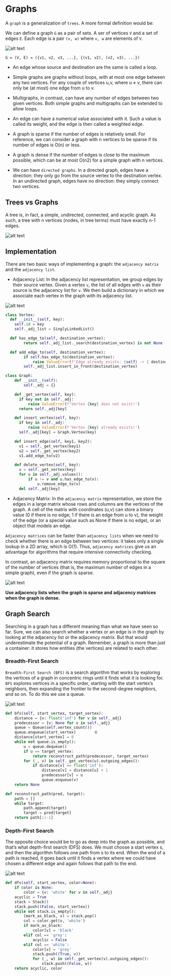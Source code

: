 # Graphs

A `graph` is a generalization of `trees`. A more formal definition would be:

We can define a graph `G` as a pair of sets. A ser of vertices `V` and a set of edges `E`. Each edge is a pair `(v, w)` where `v, w` are elements of `V`.

![alt text](image.png)

`G = (V, E) = ({v1, v2, v3, ...}, {(v1, v2), (v2, v3), ...})`

- An edge whose source and destination are the same is called a loop.

- Simple graphs are graphs without loops, with at most one edge between any two vertices. For any couple of vertices u,v, where u ≠ v, there can only be (at most) one edge from u to v.

- Multigraphs, in contrast, can have any number of edges between two given vertices. Both simple graphs and multigraphs can be extended to allow loops.

- An edge can have a numerical value associated with it. Such a value is called its weight, and the edge is then called a weighted edge.

- A graph is sparse if the number of edges is relatively small. For reference, we can consider a graph with n vertices to be sparse if its number of edges is O(n) or less.

- A graph is dense if the number of edges is close to the maximum possible, which can be at most O(n2) for a simple graph with n vertices.

- We can have `directed graphs`. In a directed graph, edges have a direction: they only go from the source vertex to the destination vertex. In an undirected graph, edges have no direction: they simply connect two vertices.

## Trees vs Graphs

A tree is, in fact, a simple, undirected, connected, and acyclic graph. As such, a tree with n vertices (nodes, in tree terms) must have exactly n-1 edges.

![alt text](image-1.png)

## Implementation

There are two basic ways of implementing a graph: the `adjacency matrix` and the `adjacency list`.

- Adjacency List: In the adjacency list representation, we group edges by their source vertex. Given a vertex `v`, the list of all edges with `v` as their source is the adjacency list for `v`. We then build a dictionary in which we associate each vertex in the graph with its adjacency list.

![alt text](image-2.png)

```python
class Vertex:
  def __init__(self, key):
    self.id = key
    self._adj_list = SinglyLinkedList()

  def has_edge_to(self, destination_vertex):
        return self._adj_list._search(destination_vertex) is not None

  def add_edge_to(self, destination_vertex):
        if self.has_edge_to(destination_vertex):
            raise ValueError(f'Edge already exists: {self} -> { destination_vertex}')
        self._adj_list.insert_in_front(destination_vertex)

class Graph:
    def __init__(self):
        self._adj = {}

    def _get_vertex(self, key):
      if key not in self._adj:
          raise ValueError(f'Vertex {key} does not exist!')
      return self._adj[key]

    def insert_vertex(self, key):
      if key in self._adj:
          raise ValueError(f'Vertex {key} already exists!')
      self._adj[key] = Graph.Vertex(key)

    def insert_edge(self, key1, key2):
      v1 = self._get_vertex(key1)
      v2 = self._get_vertex(key2)
      v1.add_edge_to(v2)

    def delete_vertex(self, key):
      v = self._get_vertex(key)
      for u in self._adj.values():
          if u != v and u.has_edge_to(v):
              u.remove_edge_to(v)
      del self._adj[key]
```

- Adjacency Matrix: In the `adjacency matrix` representation, we store the edges in a large matrix whose rows and columns are the vertices of the graph. A cell of the matrix with coordinates (u,v) can store a binary value (0 if there is no edge; 1 if there is an edge from u to v), the weight of the edge (or a special value such as None if there is no edge), or an object that models an edge.

`Adjacency matrices` can be faster than `adjacency lists` when we need to check whether there is an edge between two vertices: it takes only a single lookup in a 2D array, which is O(1). Thus, `adjacency matrices` give us an advantage for algorithms that require intensive connectivity checking.

In contrast, an adjacency matrix requires memory proportional to the square of the number of vertices (that is, the maximum number of edges in a simple graph), even if the graph is sparse.

![alt text](image-3.png)

**Use adjacency lists when the graph is sparse and adjacency matrices when the graph is dense.**

## Graph Search

Searching in a graph has a different meaning than what we have seen so far. Sure, we can also search whether a vertex or an edge is in the graph by looking at the adjacency list or the adjacency matrix. But that would underestimate the potential of a graph. Remember, a graph is more than just a container: it stores how entities (the vertices) are related to each other.

### Breadth-First Search

`Breadth-First Search (BFS)` is a search algorithm that works by exploring the vertices of a graph in concentric rings until it finds what it is looking for. `BFS` explores vertices in a specific order, starting with the start vertex’s neighbors, then expanding the frontier to the second-degree neighbors, and so on. To do this we use a queue.

![alt text](image-4.png)

```python
def bfs(self, start_vertex, target_vertex):
    distance = {v: float('inf') for v in self._adj}
    predecessor = {v: None for v in self._adj}
    queue = Queue(self.vertex_count())
    queue.enqueue(start_vertex)        ①
    distance[start_vertex] = 0
    while not queue.is_empty():
        u = queue.dequeue()
        if u == target_vertex:
            return reconstruct_path(predecessor, target_vertex)
        for (_, v) in self._get_vertex(u).outgoing_edges():
            if distance[v] == float('inf'):
                distance[v] = distance[u] + 1
                predecessor[v] = u
                queue.enqueue(v)
    return None

def reconstruct_path(pred, target):
    path = []
    while target:
        path.append(target)
        target = pred[target]
    return path[::-1]
```

### Depth-First Search

The opposite choice would be to go as deep into the graph as possible, and that’s what depth-first search (DFS) does. We must choose a start vertex s, and then the algorithm follows one path from s to its end. When the end of a path is reached, it goes back until it finds a vertex where we could have chosen a different edge and again follows that path to the end.

![alt text](image-5.png)

```python
def dfs(self, start_vertex, color=None):
    if color is None:
        color = {v: 'white' for v in self._adj}
    acyclic = True
    stack = Stack()
    stack.push((False, start_vertex))
    while not stack.is_empty():
        (mark_as_black, v) = stack.pop()
        col = color.get(v, 'white')
        if mark_as_black:
            color[v] = 'black'
        elif col == 'grey':
            acyclic = False
        elif col == 'white':
            color[v] = 'grey'
            stack.push((True, v))
            for (_, w) in self._get_vertex(v).outgoing_edges():
                stack.push((False, w))
    return acyclic, color
```

